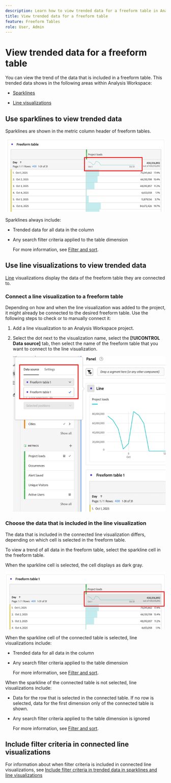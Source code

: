 ```yaml
---
description: Learn how to view trended data for a freeform table in Analysis Workspace.
title: View trended data for a freeform table
feature: Freeform Tables
role: User, Admin
---
```

# View trended data for a freeform table

You can view the trend of the data that is included in a freeform table. This trended data shows in the following areas within Analysis Workspace:

* [Sparklines](#use-sparklines-to-view-trended-data)

* [Line visualizations](#use-line-visualizations-to-view-trended-data)

## Use sparklines to view trended data

Sparklines are shown in the metric column header of freeform tables.

  ![sparkline in freeform table](assets/table-sparkline.png)

Sparklines always include:

* Trended data for all data in the column

* Any search filter criteria applied to the table dimension

  For more information, see [Filter and sort](/help/analysis-workspace/visualizations/freeform-table/filter-and-sort.md).

## Use line visualizations to view trended data

[Line](/help/analyze/analysis-workspace/visualizations/line.md) visualizations display the data of the freeform table they are connected to.

### Connect a line visualization to a freeform table

Depending on how and when the line visualization was added to the project, it might already be connected to the desired freeform table. Use the following steps to check or to manually connect it:

1. Add a line visualization to an Analysis Workspace project.

1. Select the dot next to the visualization name, select the **[!UICONTROL Data source]** tab, then select the name of the freeform table that you want to connect to the line visualization. 

   ![line visualization connected to freeform tables](assets/table-line-viz.png)

### Choose the data that is included in the line visualization

The data that is included in the connected line visualization differs, depending on which cell is selected in the freeform table. 

To view a trend of all data in the freeform table, select the sparkline cell in the freeform table.

When the sparkline cell is selected, the cell displays as dark gray.

![sparkline selected](assets/table-sparkline-selected.png)

When the sparkline cell of the connected table is selected, line visualizations include:

* Trended data for all data in the column

* Any search filter criteria applied to the table dimension

  For more information, see [Filter and sort](/help/analysis-workspace/visualizations/freeform-table/filter-and-sort.md).

When the sparkline of the connected table is not selected, line visualizations include:

* Data for the row that is selected in the connected table. If no row is selected, data for the first dimension only of the connected table is shown.

* Any search filter criteria applied to the table dimension is ignored

  For more information, see [Filter and sort](/help/analysis-workspace/visualizations/freeform-table/filter-and-sort.md).


## Include filter criteria in connected line visualizations 

For information about when filter criteria is included in connected line visualizations, see [Include filter criteria in trended data in sparklines and line visualizations](/help/analyze/analysis-workspace/visualizations/freeform-table/filter-and-sort.md#include-filter-criteria-in-trended-data-in-sparklines-and-line-visualizations)

